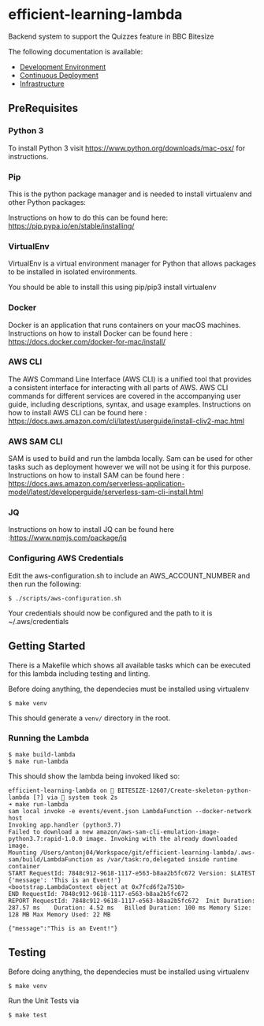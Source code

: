 # efficient-learning-lambda
Backend system to support the Quizzes feature in BBC Bitesize

The following documentation is available:

 - [Development Environment](./devdocs/DevelopmentEnvironment.md)
 - [Continuous Deployment](./devdocs/ContinuousDeployment.md)
 - [Infrastructure](./devdocs/Infrastructure.md)


## PreRequisites

### Python 3

To install Python 3 visit https://www.python.org/downloads/mac-osx/ for instructions.

### Pip

This is the python package manager and is needed to install virtualenv and other Python packages:

Instructions on how to do this can be found here: https://pip.pypa.io/en/stable/installing/

### VirtualEnv

VirtualEnv is a virtual environment manager for Python that allows packages to be installed in isolated environments.

You should be able to install this using pip/pip3 install virtualenv

### Docker
Docker is an application that runs containers on your macOS machines. 
Instructions on how to install Docker can be found here : https://docs.docker.com/docker-for-mac/install/

### AWS CLI
The AWS Command Line Interface (AWS CLI) is a unified tool that provides a consistent interface for interacting with all parts of AWS. AWS CLI commands for different services are covered in the accompanying user guide, including descriptions, syntax, and usage examples. 
Instructions on how to install AWS CLI can be found here : https://docs.aws.amazon.com/cli/latest/userguide/install-cliv2-mac.html

### AWS SAM CLI
SAM is used to build and run the lambda locally. Sam can be used for other tasks such as deployment however we will not be using it for this purpose.
Instructions on how to install SAM can be found here : https://docs.aws.amazon.com/serverless-application-model/latest/developerguide/serverless-sam-cli-install.html 

### JQ
Instructions on how to install JQ can be found here :https://www.npmjs.com/package/jq

### Configuring AWS Credentials

Edit the aws-configuration.sh to include an AWS_ACCOUNT_NUMBER and then run the following:

```
$ ./scripts/aws-configuration.sh
```
Your credentials should now be configured and the path to it is ~/.aws/credentials

## Getting Started

There is a Makefile which shows all available tasks which can be executed for this lambda including testing and linting.

Before doing anything, the dependecies must be installed using virtualenv

```
$ make venv
```

This should generate a `venv/` directory in the root.

### Running the Lambda

```
$ make build-lambda
$ make run-lambda
```
This should show the lambda being invoked liked so:

```
efficient-learning-lambda on  BITESIZE-12607/Create-skeleton-python-lambda [?] via 🐍 system took 2s
➜ make run-lambda
sam local invoke -e events/event.json LambdaFunction --docker-network host
Invoking app.handler (python3.7)
Failed to download a new amazon/aws-sam-cli-emulation-image-python3.7:rapid-1.0.0 image. Invoking with the already downloaded image.
Mounting /Users/antonj04/Workspace/git/efficient-learning-lambda/.aws-sam/build/LambdaFunction as /var/task:ro,delegated inside runtime container
START RequestId: 7848c912-9618-1117-e563-b8aa2b5fc672 Version: $LATEST
{'message': 'This is an Event!'}
<bootstrap.LambdaContext object at 0x7fcd6f2a7510>
END RequestId: 7848c912-9618-1117-e563-b8aa2b5fc672
REPORT RequestId: 7848c912-9618-1117-e563-b8aa2b5fc672	Init Duration: 287.57 ms	Duration: 4.52 ms	Billed Duration: 100 ms	Memory Size: 128 MB	Max Memory Used: 22 MB

{"message":"This is an Event!"}
```

## Testing

Before doing anything, the dependecies must be installed using virtualenv

```
$ make venv
```

Run the Unit Tests via 
```
$ make test
```
